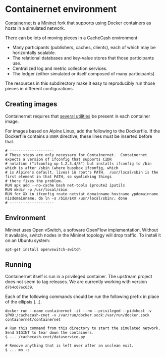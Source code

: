 # Containernet environment

[Containernet](https://github.com/containernet/containernet) is a [Mininet](https://github.com/mininet/mininet) fork
that supports using Docker containers as hosts in a simulated network.

There can be lots of moving pieces in a CacheCash environment:
- Many participants (publishers, caches, clients), each of which may be horizontally scalable.
- The relational databases and key-value stores that those participants use.
- Centralized log and metric collection services.
- The ledger (either simulated or itself composed of many participants).

The resources in this subdirectory make it easy to reproducibly run those pieces in different configurations.

## Creating images

Containernet requires
that [several utilities](https://github.com/containernet/containernet/wiki/Container-Requirements-and-Compatibility) be
present in each container image.

For images based on Alpine Linux, add the following to the Dockerfile.  If the Dockerfile contains a `USER` directive,
these lines must be inserted before that.

```
# --------------------
# These steps are only necessary for Containernet.  Containernet expects a version of ifconfig that supports CIDR
# notation ("ifconfig up 1.2.3.4/8") but installs ifconfig to /bin which is after /sbin (where busybox ifconfig, which
# is Alpine's default, lives) in root's PATH.  /usr/local/sbin is the first element in that PATH, so symlinking things
# there fixes the problem.
RUN apk add --no-cache bash net-tools iproute2 iputils
RUN mkdir -p /usr/local/sbin
RUN for XX in ifconfig route netstat domainname hostname ypdomainname nisdomainname; do ln -s /bin/$XX /usr/local/sbin/; done
# --------------------
```

## Environment

Mininet uses Open vSwitch, a software OpenFlow implementation.  Without it available, switch nodes in the Mininet
topology will drop traffic.  To install it on an Ubuntu system:

```
apt-get install openvswitch-switch
```

## Running

Containernet itself is run in a privileged container.  The upstream project does not seem to tag releases.  We are currently working with version `d764c67ec639`.

Each of the following commands should be run the following prefix in place of the ellipsis (...).
```
docker run --name containernet -it --rm --privileged --pid=host -v $PWD:/cachecash-cnet -v /var/run/docker.sock:/var/run/docker.sock containernet/containernet
```

```
# Run this command from this directory to start the simulated network.  Send SIGINT to tear down the containers.
$ ... /cachecash-cnet/dataservice.py

# Remove anything that is left over after an unclean exit.
$ ... mn -c
```
